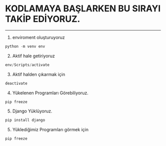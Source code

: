 # KODLAMAYA BAŞLARKEN BU SIRAYI TAKİP EDİYORUZ.

---

1. enviroment oluşturuyoruz

```python
python -m venv env

```

2. Aktif hale getiriyoruz

```python
env/Scripts/activate

```

3. Aktif halden çıkarmak için

```python
deactivate
```

4. Yükelenen Programları Görebiliyoruz.

```python
pip freeze
```

5. Django Yüklüyoruz.

```python
pip install django
```

5. Yüklediğimiz Programları görmek için

```python
pip freeze
```
